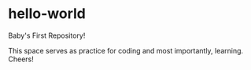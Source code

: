 # hello-world
Baby's First Repository!

This space serves as practice for coding and most importantly, learning.
Cheers!
